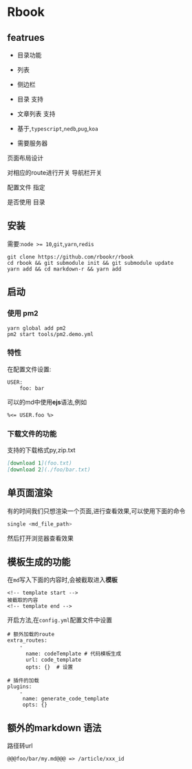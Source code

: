 # Rbook

## featrues

 - 目录功能
 - 列表
 - 侧边栏

- 目录 支持
- 文章列表 支持

- 基于,`typescript`,`nedb`,`pug`,`koa`
- 需要服务器

页面布局设计

  对相应的route进行开关
  导航栏开关


  配置文件 指定

  是否使用 目录

## 安装

需要:`node >= 10`,`git`,`yarn`,`redis`

```
git clone https://github.com/rbookr/rbook
cd rbook && git submodule init && git submodule update
yarn add && cd markdown-r && yarn add
```

## 启动


### 使用 pm2

```
yarn global add pm2
pm2 start tools/pm2.demo.yml
```


### 特性

在配置文件设置:

```
USER:
    foo: bar
```

可以的md中使用**ejs**语法,例如 
```
%<= USER.foo %>
```

### 下载文件的功能

支持的下载格式py,zip.txt

```markdown
[download 1](foo.txt)
[download 2](./foo/bar.txt)
```

## 单页面渲染

有的时间我们只想渲染一个页面,进行查看效果,可以使用下面的命令

```sh
single <md_file_path>
```

然后打开浏览器查看效果

## 模板生成的功能

在`md`写入下面的内容时,会被截取进入**模板**

```
<!-- template start -->
被截取的内容
<!-- template end -->
```

开启方法,在`config.yml`配置文件中设置

```
# 额外加载的route
extra_routes:
    - 
      name: codeTemplate # 代码模板生成
      url: code_template
      opts: {}  # 设置

# 插件的加载
plugins:
    - 
     name: generate_code_template
     opts: {}
```

## 额外的markdown 语法

路径转url
```
@@@foo/bar/my.md@@@ => /article/xxx_id
```

